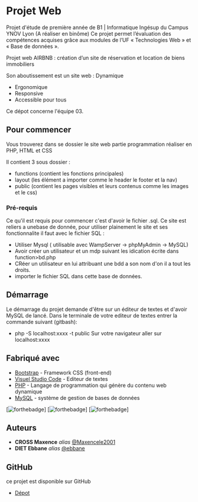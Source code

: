 # Projet Web

Projet d'étude de première année de B1 | Informatique Ingésup du Campus YNOV Lyon (A réaliser en binôme)
Ce projet permet l’évaluation des compétences acquises grâce aux modules de l’UF « Technologies Web » et « Base de données ».

Projet web AIRBNB : création d’un site de réservation et location de biens immobiliers

Son aboutissement est un site web :
Dynamique
- Ergonomique
- Responsive
- Accessible pour tous 

Ce dépot concerne l'équipe 03.


## Pour commencer

Vous trouverez dans se dossier le site web partie programmation réaliser en PHP, HTML et CSS

Il contient 3 sous dossier :

- functions (contient les fonctions principales)
- layout (les élément a importer comme le header le footer et la nav)
- public (contient les pages visibles et leurs contenus comme les images et le css)

### Pré-requis

Ce qu'il est requis pour commencer c'est d'avoir le fichier .sql. Ce site est reliers a unebase de donnée, pour utiliser plainement le site et ses fonctionnalite il faut avec le fichier SQL :

- Utiliser Mysql ( utilisable avec WampServer -> phpMyAdmin -> MySQL)
- Avoir créer un utilisateur et un mdp suivant les idication écrite dans function>bd.php
- CRéer un utilisateur en lui attribuant une bdd a son nom d'on il a tout les droits.
- importer le fichier SQL dans cette base de données.


## Démarrage

Le démarrage du projet demande d'être sur un éditeur de textes et d'avoir MySQL de lancé.
Dans le terminale de votre editeur de textes entrer la commande suivant (gitbash):
   - php -S localhost:xxxx -t public
Sur votre navigateur aller sur localhost:xxxx 


## Fabriqué avec


* [Bootstrap](https://getbootstrap.com/) - Framework CSS (front-end)
* [Visuel Studio Code](https://code.visualstudio.com/) - Editeur de textes
* [PHP](https://www.php.net/) - Langage de programmation qui génère du contenu web dynamique
* [MySQL](https://www.mysql.com/fr/) - système de gestion de bases de données

[![forthebadge](https://forthebadge.com/images/badges/made-with-javascript.svg)]
[![forthebadge](https://forthebadge.com/images/badges/uses-html.svg)]
[![forthebadge](https://forthebadge.com/images/badges/uses-css.svg)]

## Auteurs

* **CROSS Maxence** _alias_ [@Maxencele2001](https://github.com/maxencele2001)
* **DIET Ebbane** _alias_ [@ebbane](https://github.com/ebbane)

## GitHub

ce projet est disponible sur GitHub

* [Dépot](https://github.com/maxencele2001/Projet-WEB.git)

